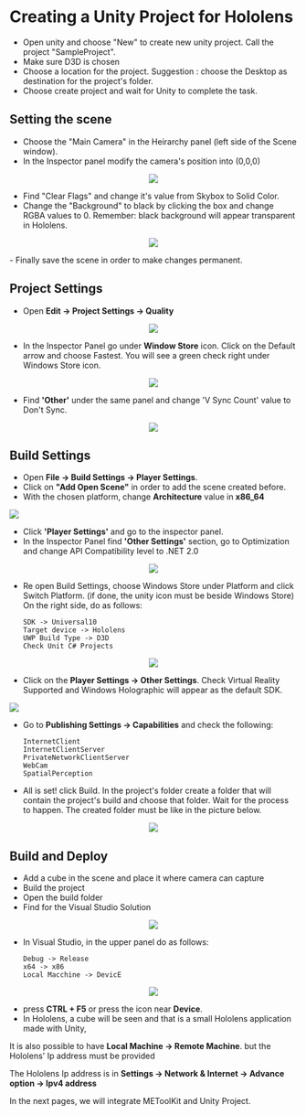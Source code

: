 # Creating a Unity Project for Hololens

- Open unity and choose "New" to create new unity project. Call the project "SampleProject".
- Make sure  D3D is chosen 
- Choose a location for the project. 
  Suggestion : choose the Desktop as destination for the project's folder.
- Choose create project and wait for Unity to complete the task. 

## Setting the scene
- Choose the "Main Camera" in the Heirarchy panel (left side of the Scene window).
- In the Inspector panel modify the camera's position into (0,0,0)
<p align="center">
<img src="https://github.com/angelicaCruz/Tutorial/blob/master/camera1.png">
</p>

- Find "Clear Flags" and change it's value from Skybox to Solid Color.
- Change the "Background" to black by clicking the box and change RGBA values to 0.
	Remember: black background will appear transparent in Hololens.
<p align="center">	
<img src="https://github.com/angelicaCruz/Tutorial/blob/master/camera2.png">
</p>
- Finally save the scene in order to make changes permanent.

## Project Settings
- Open **Edit -> Project Settings -> Quality**
<p align="center">
<img src="https://github.com/angelicaCruz/Tutorial/blob/master/settings1.png">
</p>

- In the Inspector Panel go under **Window Store** icon. Click on the Default arrow and choose
	Fastest. You will see a green check right under Windows Store icon.
<p align="center">
<img src="https://github.com/angelicaCruz/Tutorial/blob/master/settings2.png">
</p>

- Find **'Other'** under the same panel and change 'V Sync Count' value to Don't Sync.
<p align="center">
<img src="https://github.com/angelicaCruz/Tutorial/blob/master/settings3.png">
</p>

## Build Settings
- Open **File -> Build Settings -> Player Settings**.
- Click on **"Add Open Scene"** in order to add the scene created before. 
- With the chosen platform, change **Architecture** value in **x86_64**
<p align="centert">
<img src="https://github.com/angelicaCruz/Tutorial/blob/master/settings4.png">
</p>

- Click **'Player Settings'** and go to the inspector panel.
- In the Inspector Panel find **'Other Settings'** section, go to Optimization and change
API Compatibility level to .NET 2.0
<p align="center">
<img src="https://github.com/angelicaCruz/Tutorial/blob/master/settings6.png">
</p>

- Re open Build Settings, choose Windows Store under Platform and click Switch Platform.
(if done, the unity icon must be beside Windows Store)
On the right side, do as follows:
	```
	SDK -> Universal10
	Target device -> Hololens
	UWP Build Type -> D3D
	Check Unit C# Projects
	```
	
<p align="center">
<img src="https://github.com/angelicaCruz/Tutorial/blob/master/settings7.png">
</p>

- Click on the **Player Settings -> Other Settings**.
Check Virtual Reality Supported and Windows Holographic will appear as the default SDK.
<p align="left">
<img src="https://github.com/angelicaCruz/Tutorial/blob/master/settings8.png">
</p>

- Go to **Publishing Settings -> Capabilities** and check the following:
	```
	InternetClient
	InternetClientServer
	PrivateNetworkClientServer
	WebCam
	SpatialPerception
	```
	
- All is set! click Build. In the project's folder create a folder
that will contain the project's build and choose that folder. 
Wait for the process to happen. 
The created folder must be like in the picture below.
<p align="center">
<img src="https://github.com/angelicaCruz/Tutorial/blob/master/settings10.png">
</p>
	
## Build and Deploy
- Add a cube in the scene and place it where camera can capture
- Build the project
- Open the build folder 
- Find for the  Visual Studio Solution

<p align="center">
<img src="https://github.com/angelicaCruz/Tutorial/blob/master/build1.png">
</p>

- In Visual Studio, in the upper panel do as follows: 
	```
	Debug -> Release
	x64 -> x86 
	Local Macchine -> DevicE
	```
	
<p align="center">
<img src="https://github.com/angelicaCruz/Tutorial/blob/master/build2.1.png">
</p>
	
- press **CTRL + F5** or press the icon near **Device**.
- In Hololens, a cube will be seen and that is a small Hololens
application made with Unity,

It is also possible to have **Local Machine -> Remote Machine**.
but the Hololens' Ip address must be provided

The Hololens Ip address is in 
**Settings -> Network & Internet -> Advance option -> Ipv4 address**

In the next pages, we will integrate METoolKit and Unity Project.
